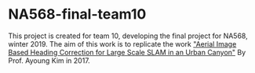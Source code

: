# NA568-final-team10
This project is created for team 10, developing the final project for NA568, winter 2019. The aim of this work is to replicate the work ["Aerial Image Based Heading Correction for Large Scale SLAM in an Urban Canyon"](https://ieeexplore.ieee.org/document/7973081) By Prof. Ayoung Kim in 2017.
